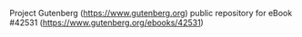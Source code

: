 Project Gutenberg (https://www.gutenberg.org) public repository for eBook #42531 (https://www.gutenberg.org/ebooks/42531)
